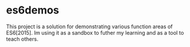 # es6demos

This project is a solution for demonstrating various function areas of ES6[2015].  Im using it as a sandbox to futher my learning and as a tool to teach others.
